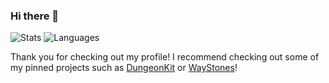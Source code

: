 ### Hi there 👋

![Stats](https://github-readme-stats.vercel.app/api?username=atriusx&show_icons=true&theme=darcula)
![Languages](https://github-readme-stats.vercel.app/api/top-langs/?username=atriusx&layout=compact&theme=darcula)

Thank you for checking out my profile! I recommend checking out some of my pinned projects such as [DungeonKit](https://github.com/AtriusX/DungeonKit) or [WayStones](https://github.com/AtriusX/WayStones)!

